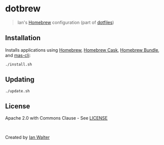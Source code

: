# dotbrew
> Ian's [Homebrew][brewUrl] configuration (part of [dotfiles][dotfilesUrl])

## Installation

Installs applications using [Homebrew][brewUrl], [Homebrew Cask][caskUrl],
[Homebrew Bundle][bundleUrl], and [mas-cli][masUrl]:

```console
./install.sh
```

## Updating

```console
./update.sh
```

## License

Apache 2.0 with Commons Clause - See [LICENSE][licenseUrl]

&nbsp;

Created by [Ian Walter](https://iankwalter.com)

[brewUrl]: https://brew.sh
[dotfilesUrl]: https://github.com/ianwalter/dotfiles
[caskUrl]: https://github.com/Homebrew/homebrew-cask
[bundleUrl]: https://github.com/Homebrew/homebrew-bundle
[masUrl]: https://github.com/mas-cli/mas
[licenseUrl]: https://github.com/ianwalter/dotbrew/blob/master/LICENSE
